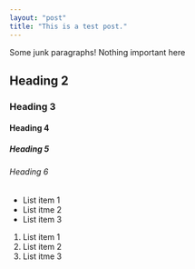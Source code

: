 ```yaml
---
layout: "post"
title: "This is a test post."
---
```


Some junk paragraphs! Nothing important here

## Heading 2
### Heading 3
#### Heading 4
##### Heading 5
###### Heading 6

- List item 1
- List itme 2
- List item 3

1. List item 1
2. List item 2
3. List itme 3
